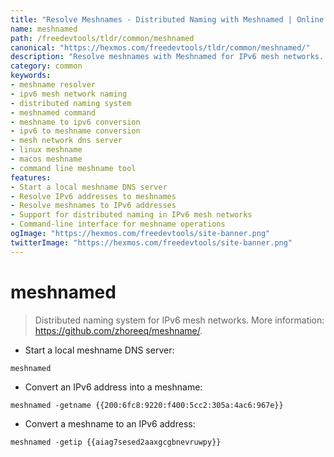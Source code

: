 ```yaml
---
title: "Resolve Meshnames - Distributed Naming with Meshnamed | Online Free DevTools by Hexmos"
name: meshnamed
path: /freedevtools/tldr/common/meshnamed
canonical: "https://hexmos.com/freedevtools/tldr/common/meshnamed/"
description: "Resolve meshnames with Meshnamed for IPv6 mesh networks. Convert addresses to names and vice-versa. Free online tool, no registration required."
category: common
keywords:
- meshname resolver
- ipv6 mesh network naming
- distributed naming system
- meshnamed command
- meshname to ipv6 conversion
- ipv6 to meshname conversion
- mesh network dns server
- linux meshname
- macos meshname
- command line meshname tool
features:
- Start a local meshname DNS server
- Resolve IPv6 addresses to meshnames
- Resolve meshnames to IPv6 addresses
- Support for distributed naming in IPv6 mesh networks
- Command-line interface for meshname operations
ogImage: "https://hexmos.com/freedevtools/site-banner.png"
twitterImage: "https://hexmos.com/freedevtools/site-banner.png"
---
```


# meshnamed

> Distributed naming system for IPv6 mesh networks.
> More information: <https://github.com/zhoreeq/meshname/>.

- Start a local meshname DNS server:

`meshnamed`

- Convert an IPv6 address into a meshname:

`meshnamed -getname {{200:6fc8:9220:f400:5cc2:305a:4ac6:967e}}`

- Convert a meshname to an IPv6 address:

`meshnamed -getip {{aiag7sesed2aaxgcgbnevruwpy}}`

